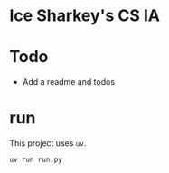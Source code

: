 # Ice Sharkey's CS IA

# Todo
- Add a readme and todos

# run

This project uses `uv`.

```bash
uv run run.py
```
